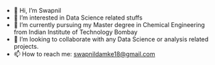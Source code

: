 - 👋 Hi, I’m Swapnil
- 👀 I’m interested in Data Science related stuffs
- 🌱 I’m currently pursuing my Master degree in Chemical Engineering from Indian Institute of Technology Bombay
- 💞️ I’m looking to collaborate with any Data Science or analysis related projects.
- 📫 How to reach me: swapnildamke18@gmail.com

<!---
Swapnil230498/Swapnil230498 is a ✨ special ✨ repository because its `README.md` (this file) appears on your GitHub profile.
You can click the Preview link to take a look at your changes.
--->
